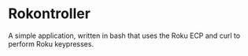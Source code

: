 # Rokontroller
A simple application, written in bash that uses the Roku ECP and curl to perform Roku keypresses. 